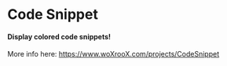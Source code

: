 # Code Snippet
#### Display colored code snippets!
More info here: https://www.woXrooX.com/projects/CodeSnippet
